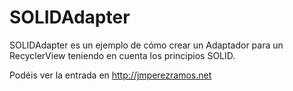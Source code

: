 # SOLIDAdapter
SOLIDAdapter es un ejemplo de cómo crear un Adaptador para un RecyclerView teniendo en cuenta los principios SOLID.

Podéis ver la entrada en http://jmperezramos.net
